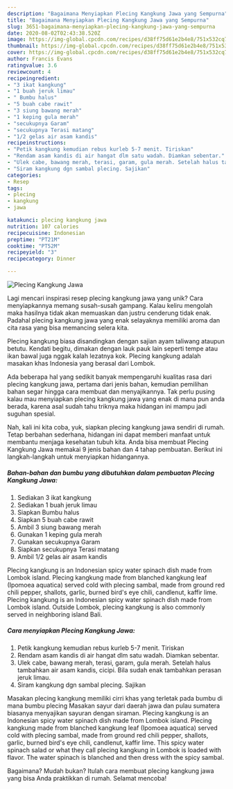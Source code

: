 ```yaml
---
description: "Bagaimana Menyiapkan Plecing Kangkung Jawa yang Sempurna"
title: "Bagaimana Menyiapkan Plecing Kangkung Jawa yang Sempurna"
slug: 3651-bagaimana-menyiapkan-plecing-kangkung-jawa-yang-sempurna
date: 2020-08-02T02:43:38.520Z
image: https://img-global.cpcdn.com/recipes/d38ff75d61e2b4e8/751x532cq70/plecing-kangkung-jawa-foto-resep-utama.jpg
thumbnail: https://img-global.cpcdn.com/recipes/d38ff75d61e2b4e8/751x532cq70/plecing-kangkung-jawa-foto-resep-utama.jpg
cover: https://img-global.cpcdn.com/recipes/d38ff75d61e2b4e8/751x532cq70/plecing-kangkung-jawa-foto-resep-utama.jpg
author: Francis Evans
ratingvalue: 3.6
reviewcount: 4
recipeingredient:
- "3 ikat kangkung"
- "1 buah jeruk limau"
- " Bumbu halus"
- "5 buah cabe rawit"
- "3 siung bawang merah"
- "1 keping gula merah"
- "secukupnya Garam"
- "secukupnya Terasi matang"
- "1/2 gelas air asam kandis"
recipeinstructions:
- "Petik kangkung kemudian rebus kurleb 5-7 menit. Tiriskan"
- "Rendam asam kandis di air hangat dlm satu wadah. Diamkan sebentar."
- "Ulek cabe, bawang merah, terasi, garam, gula merah. Setelah halus tambahkan air asam kandis, cicipi. Bila sudah enak tambahkan perasan jeruk limau."
- "Siram kangkung dgn sambal plecing. Sajikan"
categories:
- Resep
tags:
- plecing
- kangkung
- jawa

katakunci: plecing kangkung jawa 
nutrition: 107 calories
recipecuisine: Indonesian
preptime: "PT21M"
cooktime: "PT52M"
recipeyield: "3"
recipecategory: Dinner

---
```



![Plecing Kangkung Jawa](https://img-global.cpcdn.com/recipes/d38ff75d61e2b4e8/751x532cq70/plecing-kangkung-jawa-foto-resep-utama.jpg)

Lagi mencari inspirasi resep plecing kangkung jawa yang unik? Cara menyiapkannya memang susah-susah gampang. Kalau keliru mengolah maka hasilnya tidak akan memuaskan dan justru cenderung tidak enak. Padahal plecing kangkung jawa yang enak selayaknya memiliki aroma dan cita rasa yang bisa memancing selera kita.

Plecing kangkung biasa disandingkan dengan sajian ayam taliwang ataupun betutu. Kendati begitu, dimakan dengan lauk pauk lain seperti tempe atau ikan bawal juga nggak kalah lezatnya kok. Plecing kangkung adalah masakan khas Indonesia yang berasal dari Lombok.

Ada beberapa hal yang sedikit banyak mempengaruhi kualitas rasa dari plecing kangkung jawa, pertama dari jenis bahan, kemudian pemilihan bahan segar hingga cara membuat dan menyajikannya. Tak perlu pusing kalau mau menyiapkan plecing kangkung jawa yang enak di mana pun anda berada, karena asal sudah tahu triknya maka hidangan ini mampu jadi suguhan spesial.


Nah, kali ini kita coba, yuk, siapkan plecing kangkung jawa sendiri di rumah. Tetap berbahan sederhana, hidangan ini dapat memberi manfaat untuk membantu menjaga kesehatan tubuh kita. Anda bisa membuat Plecing Kangkung Jawa memakai 9 jenis bahan dan 4 tahap pembuatan. Berikut ini langkah-langkah untuk menyiapkan hidangannya.

<!--inarticleads1-->

##### Bahan-bahan dan bumbu yang dibutuhkan dalam pembuatan Plecing Kangkung Jawa:

1. Sediakan 3 ikat kangkung
1. Sediakan 1 buah jeruk limau
1. Siapkan  Bumbu halus
1. Siapkan 5 buah cabe rawit
1. Ambil 3 siung bawang merah
1. Gunakan 1 keping gula merah
1. Gunakan secukupnya Garam
1. Siapkan secukupnya Terasi matang
1. Ambil 1/2 gelas air asam kandis


Plecing kangkung is an Indonesian spicy water spinach dish made from Lombok island. Plecing kangkung made from blanched kangkung leaf (Ipomoea aquatica) served cold with plecing sambal, made from ground red chili pepper, shallots, garlic, burned bird&#39;s eye chili, candlenut, kaffir lime. Plecing kangkung is an Indonesian spicy water spinach dish made from Lombok island. Outside Lombok, plecing kangkung is also commonly served in neighboring island Bali. 

<!--inarticleads2-->

##### Cara menyiapkan Plecing Kangkung Jawa:

1. Petik kangkung kemudian rebus kurleb 5-7 menit. Tiriskan
1. Rendam asam kandis di air hangat dlm satu wadah. Diamkan sebentar.
1. Ulek cabe, bawang merah, terasi, garam, gula merah. Setelah halus tambahkan air asam kandis, cicipi. Bila sudah enak tambahkan perasan jeruk limau.
1. Siram kangkung dgn sambal plecing. Sajikan


Masakan plecing kangkung memiliki cirri khas yang terletak pada bumbu di mana bumbu plecing Masakan sayur dari daerah jawa dan pulau sumatera biasanya menyajikan sayuran dengan siraman. Plecing kangkung is an Indonesian spicy water spinach dish made from Lombok island. Plecing kangkung made from blanched kangkung leaf (Ipomoea aquatica) served cold with plecing sambal, made from ground red chili pepper, shallots, garlic, burned bird&#39;s eye chili, candlenut, kaffir lime. This spicy water spinach salad or what they call plecing kangkung in Lombok is loaded with flavor. The water spinach is blanched and then dress with the spicy sambal. 

Bagaimana? Mudah bukan? Itulah cara membuat plecing kangkung jawa yang bisa Anda praktikkan di rumah. Selamat mencoba!
